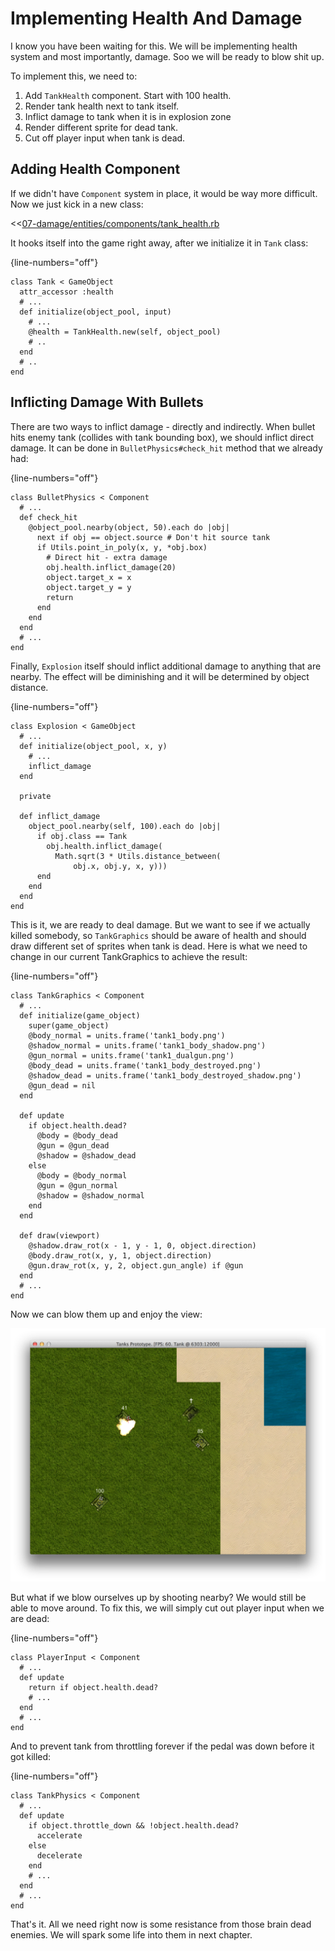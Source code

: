 # Implementing Health And Damage

I know you have been waiting for this. We will be implementing health system and most importantly,
damage. Soo we will be ready to blow shit up.

To implement this, we need to:

1. Add `TankHealth` component. Start with 100 health.
2. Render tank health next to tank itself.
3. Inflict damage to tank when it is in explosion zone
4. Render different sprite for dead tank.
5. Cut off player input when tank is dead.

## Adding Health Component

If we didn't have `Component` system in place, it would be way more difficult. Now we just kick in
a new class:

<<[07-damage/entities/components/tank_health.rb](code/07-damage/entities/components/tank_health.rb)

It hooks itself into the game right away, after we initialize it in `Tank` class:

{line-numbers="off"}
~~~~~~~~
class Tank < GameObject
  attr_accessor :health
  # ...
  def initialize(object_pool, input)
    # ...
    @health = TankHealth.new(self, object_pool)
    # ..
  end
  # ..
end
~~~~~~~~

## Inflicting Damage With Bullets

There are two ways to inflict damage - directly and indirectly. When bullet hits enemy tank
(collides with tank bounding box), we should inflict direct damage. It can be done in
`BulletPhysics#check_hit` method that we already had:

{line-numbers="off"}
~~~~~~~~
class BulletPhysics < Component
  # ...
  def check_hit
    @object_pool.nearby(object, 50).each do |obj|
      next if obj == object.source # Don't hit source tank
      if Utils.point_in_poly(x, y, *obj.box)
        # Direct hit - extra damage
        obj.health.inflict_damage(20)
        object.target_x = x
        object.target_y = y
        return
      end
    end
  end
  # ...
end
~~~~~~~~

Finally, `Explosion` itself should inflict additional damage to anything that are nearby. The
effect will be diminishing and it will be determined by object distance.

{line-numbers="off"}
~~~~~~~~
class Explosion < GameObject
  # ...
  def initialize(object_pool, x, y)
    # ...
    inflict_damage
  end

  private

  def inflict_damage
    object_pool.nearby(self, 100).each do |obj|
      if obj.class == Tank
        obj.health.inflict_damage(
          Math.sqrt(3 * Utils.distance_between(
              obj.x, obj.y, x, y)))
      end
    end
  end
end
~~~~~~~~

This is it, we are ready to deal damage. But we want to see if we actually killed somebody, so
`TankGraphics` should be aware of health and should draw different set of sprites when tank is
dead. Here is what we need to change in our current TankGraphics to achieve the result:


{line-numbers="off"}
~~~~~~~~
class TankGraphics < Component
  # ...
  def initialize(game_object)
    super(game_object)
    @body_normal = units.frame('tank1_body.png')
    @shadow_normal = units.frame('tank1_body_shadow.png')
    @gun_normal = units.frame('tank1_dualgun.png')
    @body_dead = units.frame('tank1_body_destroyed.png')
    @shadow_dead = units.frame('tank1_body_destroyed_shadow.png')
    @gun_dead = nil
  end

  def update
    if object.health.dead?
      @body = @body_dead
      @gun = @gun_dead
      @shadow = @shadow_dead
    else
      @body = @body_normal
      @gun = @gun_normal
      @shadow = @shadow_normal
    end
  end

  def draw(viewport)
    @shadow.draw_rot(x - 1, y - 1, 0, object.direction)
    @body.draw_rot(x, y, 1, object.direction)
    @gun.draw_rot(x, y, 2, object.gun_angle) if @gun
  end
  # ...
end
~~~~~~~~

Now we can blow them up and enjoy the view:

![Target practice](images/33-blowing-up-enemies.png)

But what if we blow ourselves up by shooting nearby? We would still be able to move around. To fix
this, we will simply cut out player input when we are dead:

{line-numbers="off"}
~~~~~~~~
class PlayerInput < Component
  # ...
  def update
    return if object.health.dead?
    # ...
  end
  # ...
end
~~~~~~~~

And to prevent tank from throttling forever if the pedal was down before it got killed:

{line-numbers="off"}
~~~~~~~~
class TankPhysics < Component
  # ...
  def update
    if object.throttle_down && !object.health.dead?
      accelerate
    else
      decelerate
    end
    # ...
  end
  # ...
end
~~~~~~~~

That's it. All we need right now is some resistance from those brain dead enemies. We will spark
some life into them in next chapter.
